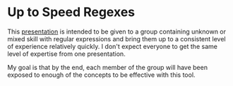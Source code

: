 # Up to Speed Regexes

This [presentation](regex.html) is intended to be given to a group containing
unknown or mixed skill with regular expressions and bring them up to a
consistent level of experience relatively quickly. I don't expect everyone to
get the same level of expertise from one presentation.

My goal is that by the end, each member of the group will have been exposed
to enough of the concepts to be effective with this tool.
